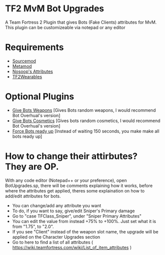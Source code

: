 # TF2 MvM Bot Upgrades
A Team Fortress 2 Plugin that gives Bots (Fake Clients) attributes for MvM. This plugin can be customizeable via notepad or any editor


# Requirements
* [Sourcemod](https://www.sourcemod.net/)
* [Metamod](https://www.metamodsource.net/)
* [Nosoop's Attributes](https://github.com/nosoop/tf2attributes)
* [TF2Wearables](https://github.com/nosoop/sourcemod-tf2wearables)

# Optional Plugins 
* [Give Bots Weapons](https://forums.alliedmods.net/showthread.php?t=287668) [Gives Bots random weapons, I would recommend Bot Overhual's version]
* [Give Bots Cosmetics](https://forums.alliedmods.net/showthread.php?p=2456267) [Gives bots random cosmetics, I would recommend Bot Overhual's version]
* [Force Bots ready up](https://forums.alliedmods.net/showthread.php?p=1792358) [Instead of waiting 150 seconds, you make make all bots ready up]

# How to change their attirbutes? They are OP.
With any code editor (Notepad++ or your preference), open BotUpgrades.sp, there will be comments explaining how it works, before where the attributes get applied, theres some explaination on how to add/edit attributes for bots.

* You can change/add any attribute you want
* To do, if you want to say, give/edit Sniper's Primary damage
* Go to "case TFClass_Sniper", under "Sniper Primary Attributes"
* You can edit the value from instead +75% to +100%. Just set what it is from "1.75", to "2.0".
* If you see "Client" instead of the weapon slot name, the upgrade will be applied on the Character Upgrades section
* Go to here to find a list of all attributes ( https://wiki.teamfortress.com/wiki/List_of_item_attributes )

